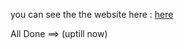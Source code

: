 you can see the the website here : [here](https://amrwael10.github.io/Recipe-web-project/) 

All Done ==> (uptill now)

<!--
Amr (Backend):
5. favourite-recepies:
5.1 get the recepeis that has the user_name in the array within the recepie.
5.2 search should be able to search for a recepie by its ingridiants. (f..k it if we don't have time) 
-->
